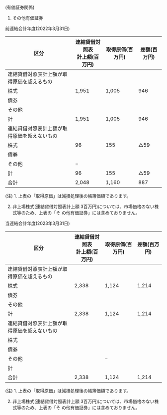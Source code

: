 (有価証券関係)

1. その他有価証券

前連結会計年度(2022年3月31日)

| 区分                     | 連結貸借対照表<br>計上額(百万円) | 取得原価(百万円) | 差額(百万円)        |
|------------------------|---------------------|-----------|----------------|
| 連結貸借対照表計上額が取得原価を超えるもの  |                     |           |                |
| 株式                     | 1,951               | 1,005     | 946            |
| 債券                     |                     |           |                |
| その他                    |                     |           |                |
| 計                      | 1,951               | 1,005     | 946            |
| 連結貸借対照表計上額が取得原価を超えないもの |                     |           |                |
| 株式                     | 96                  | 155       | $\triangle 59$ |
| 債券                     |                     |           |                |
| その他                    | $-$                 |           |                |
| 計                      | 96                  | 155       | $\triangle 59$ |
| 合計                     | 2,048               | 1,160     | 887            |

(注) 1. 上表の「取得原価」は減損処理後の帳簿価額であります。

2. 非上場株式(連結貸借対照表計上額 3百万円)については、市場価格のない株式等のため、上表の「そ の他有価証券」には含めておりません。

当連結会計年度(2023年3月31日)

| 区分                     | 連結貸借対照表<br>計上額(百万円) | 取得原価(百万円) | 差額(百万円) |
|------------------------|---------------------|-----------|---------|
| 連結貸借対照表計上額が取得原価を超えるもの  |                     |           |         |
| 株式                     | 2,338               | 1,124     | 1,214   |
| 債券                     |                     |           |         |
| その他                    |                     |           |         |
| 計                      | 2,338               | 1,124     | 1,214   |
| 連結貸借対照表計上額が取得原価を超えないもの |                     |           |         |
| 株式                     |                     |           |         |
| 債券                     |                     |           |         |
| その他                    |                     | $-$       |         |
| 計                      |                     |           |         |
| 合計                     | 2,338               | 1,124     | 1,214   |

(注) 1. 上表の「取得原価」は減損処理後の帳簿価額であります。

2. 非上場株式(連結貸借対照表計上額 3百万円)については、市場価格のない株式等のため、上表の「そ の他有価証券」には含めておりません。